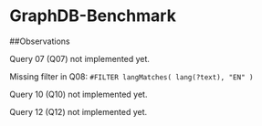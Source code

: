 GraphDB-Benchmark
=================

##Observations

Query 07 (Q07) not implemented yet.

Missing filter in Q08: `#FILTER langMatches( lang(?text), "EN" )`

Query 10 (Q10) not implemented yet.

Query 12 (Q12) not implemented yet.
